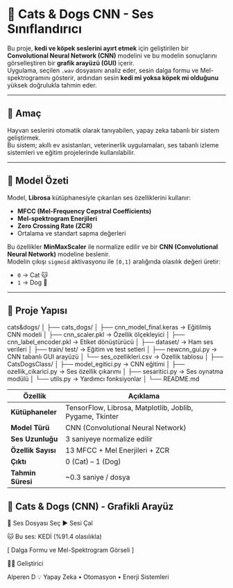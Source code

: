 # 🐾 Cats & Dogs CNN - Ses Sınıflandırıcı

Bu proje, **kedi ve köpek seslerini ayırt etmek** için geliştirilen bir **Convolutional Neural Network (CNN)** modelini ve bu modelin sonuçlarını görselleştiren bir **grafik arayüzü (GUI)** içerir.  
Uygulama, seçilen `.wav` dosyasını analiz eder, sesin dalga formu ve Mel-spektrogramını gösterir, ardından sesin **kedi mi yoksa köpek mi olduğunu** yüksek doğrulukla tahmin eder.

---

## 🎯 Amaç

Hayvan seslerini otomatik olarak tanıyabilen, yapay zeka tabanlı bir sistem geliştirmek.  
Bu sistem; akıllı ev asistanları, veterinerlik uygulamaları, ses tabanlı izleme sistemleri ve eğitim projelerinde kullanılabilir.

---

## 🧠 Model Özeti

Model, **Librosa** kütüphanesiyle çıkarılan ses özelliklerini kullanır:

- **MFCC (Mel-Frequency Cepstral Coefficients)**
- **Mel-spektrogram Enerjileri**
- **Zero Crossing Rate (ZCR)**
- Ortalama ve standart sapma değerleri

Bu özellikler **MinMaxScaler** ile normalize edilir ve bir **CNN (Convolutional Neural Network)** modeline beslenir.  
Modelin çıkışı `sigmoid` aktivasyonu ile `[0,1]` aralığında olasılık değeri üretir:  
- `0` → Cat 🐱  
- `1` → Dog 🐶

---

## 📂 Proje Yapısı

cats&dogs/
│
├── cats_dogs/
│ ├── cnn_model_final.keras → Eğitilmiş CNN modeli
│ ├── cnn_scaler.pkl → Özellik ölçekleyici
│ ├── cnn_label_encoder.pkl → Etiket dönüştürücü
│ ├── dataset/ → Ham ses verileri
│ ├── train/ test/ → Eğitim ve test setleri
│ ├── newcnn_gui.py → CNN tabanlı GUI arayüzü
│ └── ses_ozellikleri.csv → Özellik tablosu
│
├── CatsDogsClass/
│ ├── model_egitici.py → CNN eğitimi
│ ├── ozellik_cikarici.py → Ses özellik çıkarımı
│ ├── sesaritici.py → Ses oynatma modülü
│ └── utils.py → Yardımcı fonksiyonlar
│
└── README.md


| Özellik            | Açıklama                                                 |
| ------------------ | -------------------------------------------------------- |
| **Kütüphaneler**   | TensorFlow, Librosa, Matplotlib, Joblib, Pygame, Tkinter |
| **Model Türü**     | CNN (Convolutional Neural Network)                       |
| **Ses Uzunluğu**   | 3 saniyeye normalize edilir                              |
| **Özellik Sayısı** | 13 MFCC + Mel Enerjileri + ZCR                           |
| **Çıktı**          | 0 (Cat) – 1 (Dog)                                        |
| **Tahmin Süresi**  | ~0.3 saniye / dosya                                      |


🐾 Cats & Dogs (CNN) - Grafikli Arayüz
-------------------------------------
🎵 Ses Dosyası Seç
▶️ Sesi Çal

🐱 Bu ses: KEDİ (%91.4 olasılıkla)

[ Dalga Formu ve Mel-Spektrogram Görseli ]

👨‍💻 Geliştirici

Alperen D
💡 Yapay Zeka • Otomasyon • Enerji Sistemleri
